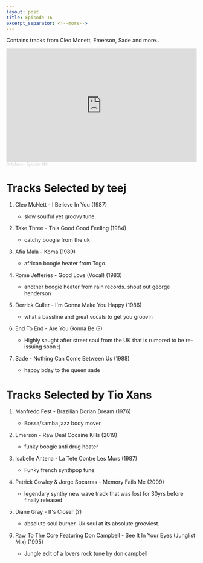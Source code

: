 ```yaml
---
layout: post
title: Episode 16
excerpt_separator: <!--more-->
---
```

Contains tracks from Cleo Mcnett, Emerson, Sade and more..

<iframe width="100%" height="300" scrolling="no" frameborder="no" allow="autoplay" src="https://w.soundcloud.com/player/?url=https%3A//api.soundcloud.com/tracks/967489900&color=%23ff5500&auto_play=false&hide_related=false&show_comments=true&show_user=true&show_reposts=false&show_teaser=true&visual=true"></iframe><div style="font-size: 10px; color: #cccccc;line-break: anywhere;word-break: normal;overflow: hidden;white-space: nowrap;text-overflow: ellipsis; font-family: Interstate,Lucida Grande,Lucida Sans Unicode,Lucida Sans,Garuda,Verdana,Tahoma,sans-serif;font-weight: 100;"><a href="https://soundcloud.com/onlyjamsradio" title="OnlyJams" target="_blank" style="color: #cccccc; text-decoration: none;">OnlyJams</a> · <a href="https://soundcloud.com/onlyjamsradio/episode-16" title="Episode #16" target="_blank" style="color: #cccccc; text-decoration: none;">Episode #16</a></div>
<!--more-->


# Tracks Selected by teej
01. Cleo McNett - I Believe In You (1987)
	* slow soulful yet groovy tune.

02. Take Three - This Good Good Feeling (1984)
	* catchy boogie from the uk

03. Afia Mala - Koma (1989)
	* african boogie heater from Togo.

04. Rome Jefferies - Good Love (Vocal) (1983)
	* another boogie heater from rain records. shout out george henderson

05. Derrick Culler - I'm Gonna Make You Happy (1986)
	* what a bassline and great vocals to get you groovin

06. End To End - Are You Gonna Be (?)
	* Highly saught after street soul from the UK that is rumored to be re-issuing soon :)

07. Sade - Nothing Can Come Between Us (1988)
	* happy bday to the queen sade

# Tracks Selected by Tio Xans 
01. Manfredo Fest - Brazilian Dorian Dream (1976)
	* Bossa/samba jazz body mover 

02. Emerson - Raw Deal Cocaine Kills (2019)
	* funky boogie anti drug heater

03. Isabelle Antena - La Tete Contre Les Murs (1987)
	* Funky french synthpop tune

04. Patrick Cowley & Jorge Socarras - Memory Fails Me (2009)
	* legendary synthy new wave track that was lost for 30yrs before finally released 

05. Diane Gray - It's Closer (?)
	* absolute soul burner. Uk soul at its absolute grooviest.

06. Raw To The Core Featuring Don Campbell - See It In Your Eyes (Junglist Mix) (1995)
	* Jungle edit of a lovers rock tune by don campbell